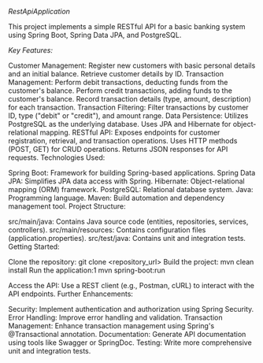 *RestApiApplication*

This project implements a simple RESTful API for a basic banking system using Spring Boot, Spring Data JPA, and PostgreSQL.

*Key Features:*

Customer Management:
Register new customers with basic personal details and an initial balance.
Retrieve customer details by ID.
Transaction Management:
Perform debit transactions, deducting funds from the customer's balance.
Perform credit transactions, adding funds to the customer's balance.
Record transaction details (type, amount, description) for each transaction.
Transaction Filtering:
Filter transactions by customer ID, type ("debit" or "credit"), and amount range.
Data Persistence:
Utilizes PostgreSQL as the underlying database.
Uses JPA and Hibernate for object-relational mapping.
RESTful API:
Exposes endpoints for customer registration, retrieval, and transaction operations.
Uses HTTP methods (POST, GET) for CRUD operations.
Returns JSON responses for API requests.
Technologies Used:

Spring Boot: Framework for building Spring-based applications.
Spring Data JPA: Simplifies JPA data access with Spring.
Hibernate: Object-relational mapping (ORM) framework.
PostgreSQL: Relational database system.
Java: Programming language.
Maven: Build automation and dependency management tool.
Project Structure:

src/main/java: Contains Java source code (entities, repositories, services, controllers).
src/main/resources: Contains configuration files (application.properties).
src/test/java: Contains unit and integration tests.
Getting Started:

Clone the repository: git clone <repository_url>
Build the project: mvn clean install
Run the application:1 mvn spring-boot:run   

Access the API: Use a REST client (e.g., Postman, cURL) to interact with the API endpoints.
Further Enhancements:

Security: Implement authentication and authorization using Spring Security.
Error Handling: Improve error handling and validation.
Transaction Management: Enhance transaction management using Spring's @Transactional annotation.
Documentation: Generate API documentation using tools like Swagger or SpringDoc.
Testing: Write more comprehensive unit and integration tests.
